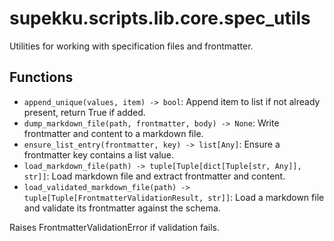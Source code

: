 # supekku.scripts.lib.core.spec_utils

Utilities for working with specification files and frontmatter.

## Functions

- `append_unique(values, item) -> bool`: Append item to list if not already present, return True if added.
- `dump_markdown_file(path, frontmatter, body) -> None`: Write frontmatter and content to a markdown file.
- `ensure_list_entry(frontmatter, key) -> list[Any]`: Ensure a frontmatter key contains a list value.
- `load_markdown_file(path) -> tuple[Tuple[dict[Tuple[str, Any]], str]]`: Load markdown file and extract frontmatter and content.
- `load_validated_markdown_file(path) -> tuple[Tuple[FrontmatterValidationResult, str]]`: Load a markdown file and validate its frontmatter against the schema.

Raises FrontmatterValidationError if validation fails.

